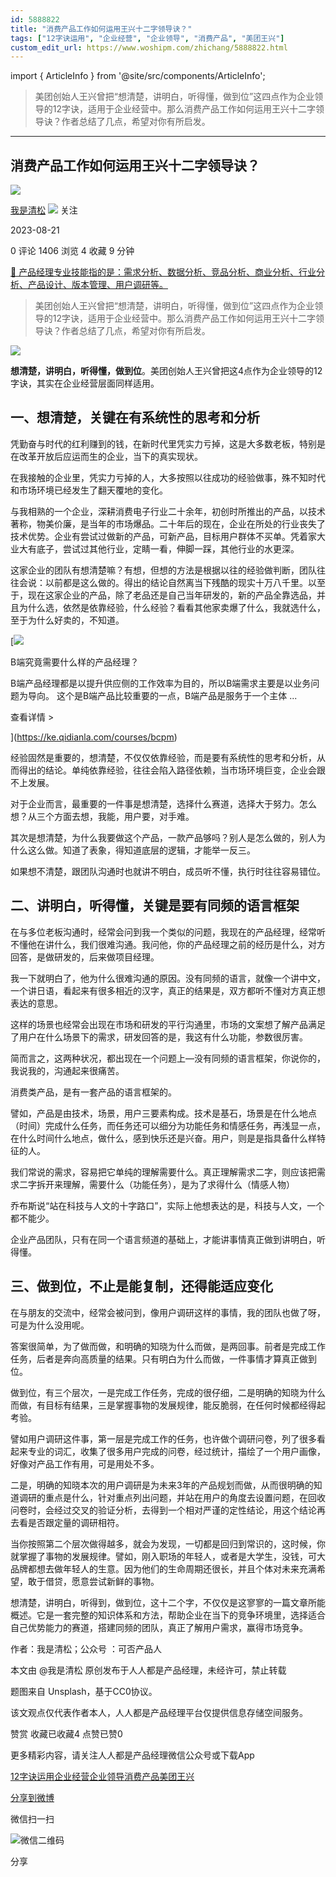 ```yaml
---
id: 5888822
title: "消费产品工作如何运用王兴十二字领导诀？"
tags: ["12字诀运用", "企业经营", "企业领导", "消费产品", "美团王兴"]
custom_edit_url: https://www.woshipm.com/zhichang/5888822.html
---
```

import { ArticleInfo } from '@site/src/components/ArticleInfo';

<ArticleInfo
    author="我是清松"
    authorLink="https://www.woshipm.com/u/1266784"
    published="2023-08-21"
    views={1406}
    comments={0}
    collects={4}
/>

> 美团创始人王兴曾把“想清楚，讲明白，听得懂，做到位”这四点作为企业领导的12字诀，适用于企业经营中。那么消费产品工作如何运用王兴十二字领导诀？作者总结了几点，希望对你有所启发。

---

## 消费产品工作如何运用王兴十二字领导诀？

[![](https://static.woshipm.com/pmapp_avatar_20240319100049_2771.jpeg?imageView2/1/w/72/h/72/q/100)](https://www.woshipm.com/u/1266784)

[我是清松](https://www.woshipm.com/u/1266784) ![](https://static.woshipm.com/tag/1101_1@2x.png) 关注

2023-08-21

0 评论 1406 浏览 4 收藏 9 分钟

[🔗 产品经理专业技能指的是：需求分析、数据分析、竞品分析、商业分析、行业分析、产品设计、版本管理、用户调研等。](https://ke.qidianla.com/courses/90pm)

> 美团创始人王兴曾把“想清楚，讲明白，听得懂，做到位”这四点作为企业领导的12字诀，适用于企业经营中。那么消费产品工作如何运用王兴十二字领导诀？作者总结了几点，希望对你有所启发。

![](https://image.woshipm.com/2023/04/14/899b1896-da9e-11ed-9b82-00163e0b5ff3.png)

**想清楚，讲明白，听得懂，做到位**。美团创始人王兴曾把这4点作为企业领导的12字诀，其实在企业经营层面同样适用。

## 一、想清楚，关键在有系统性的思考和分析

凭勤奋与时代的红利赚到的钱，在新时代里凭实力亏掉，这是大多数老板，特别是在改革开放后应运而生的企业，当下的真实现状。

在我接触的企业里，凭实力亏掉的人，大多按照以往成功的经验做事，殊不知时代和市场环境已经发生了翻天覆地的变化。

与我相熟的一个企业，深耕消费电子行业二十余年，初创时所推出的产品，以技术著称，物美价廉，是当年的市场爆品。二十年后的现在，企业在所处的行业丧失了技术优势。企业有尝试过做新的产品，可新产品，目标用户群体不买单。凭着家大业大有底子，尝试过其他行业，定睛一看，伸脚一踩，其他行业的水更深。

这家企业的团队有想清楚嘛？有想，但想的方法是根据以往的经验做判断，团队往往会说：以前都是这么做的。得出的结论自然离当下残酷的现实十万八千里。以至于，现在这家企业的产品，除了老品还是自己当年研发的，新的产品全靠选品，并且为什么选，依然是依靠经验，什么经验？看看其他家卖爆了什么，我就选什么，至于为什么好卖的，不知道。

[![](https://image.woshipm.com/2023/08/02/f7cafd68-30e3-11ee-9da3-00163e0b5ff3.png)

B端究竟需要什么样的产品经理？

B端产品经理都是以提升供应侧的工作效率为目的，所以B端需求主要是以业务问题为导向。 这个是B端产品比较重要的一点，B端产品是服务于一个主体 ...

查看详情 >

](https://ke.qidianla.com/courses/bcpm)

经验固然是重要的，想清楚，不仅仅依靠经验，而是要有系统性的思考和分析，从而得出的结论。单纯依靠经验，往往会陷入路径依赖，当市场环境巨变，企业会跟不上发展。

对于企业而言，最重要的一件事是想清楚，选择什么赛道，选择大于努力。怎么想？从三个方面去想，我能，用户要，对手难。

其次是想清楚，为什么我要做这个产品，一款产品够吗？别人是怎么做的，别人为什么这么做。知道了表象，得知道底层的逻辑，才能举一反三。

如果想不清楚，跟团队沟通时也就讲不明白，成员听不懂，执行时往往容易错位。

## 二、讲明白，听得懂，关键是要有同频的语言框架

在与多位老板沟通时，经常会问到我一个类似的问题，我现在的产品经理，经常听不懂他在讲什么，我们很难沟通。我问他，你的产品经理之前的经历是什么，对方回答，是做研发的，后来做项目经理。

我一下就明白了，他为什么很难沟通的原因。没有同频的语言，就像一个讲中文，一个讲日语，看起来有很多相近的汉字，真正的结果是，双方都听不懂对方真正想表达的意思。

这样的场景也经常会出现在市场和研发的平行沟通里，市场的文案想了解产品满足了用户在什么场景下的需求，研发回答的是，我这有什么功能，参数很厉害。

简而言之，这两种状况，都出现在一个问题上—没有同频的语言框架，你说你的，我说我的，沟通起来很痛苦。

消费类产品，是有一套产品的语言框架的。

譬如，产品是由技术，场景，用户三要素构成。技术是基石，场景是在什么地点（时间）完成什么任务，而任务还可以细分为功能任务和情感任务，再浅显一点，在什么时间什么地点，做什么，感到快乐还是兴奋。用户，则是是指具备什么样特征的人。

我们常说的需求，容易把它单纯的理解需要什么。真正理解需求二字，则应该把需求二字拆开来理解，需要什么（功能任务），是为了求得什么（情感人物）

乔布斯说“站在科技与人文的十字路口”，实际上他想表达的是，科技与人文，一个都不能少。

企业产品团队，只有在同一个语言频道的基础上，才能讲事情真正做到讲明白，听得懂。

## 三、做到位，不止是能复制，还得能适应变化

在与朋友的交流中，经常会被问到，像用户调研这样的事情，我的团队也做了呀，可是为什么没用呢。

答案很简单，为了做而做，和明确的知晓为什么而做，是两回事。前者是完成工作任务，后者是奔向高质量的结果。只有明白为什么而做，一件事情才算真正做到位。

做到位，有三个层次，一是完成工作任务，完成的很仔细，二是明确的知晓为什么而做，有目标有结果，三是掌握事物的发展规律，能反脆弱，在任何时候都经得起考验。

譬如用户调研这件事，第一层是完成工作的任务，也许做个调研问卷，列了很多看起来专业的词汇，收集了很多用户完成的问卷，经过统计，描绘了一个用户画像，好像对产品工作有用，可是用处不多。

二是，明确的知晓本次的用户调研是为未来3年的产品规划而做，从而很明确的知道调研的重点是什么，针对重点列出问题，并站在用户的角度去设置问题，在回收问卷时，会经过交叉的验证分析，去得到一个相对严谨的定性结论，用这个结论再去看是否跟定量的调研相符。

当你按照第二个层次做得越多，就会为发现，一切都是回归到常识的，这时候，你就掌握了事物的发展规律。譬如，刚入职场的年轻人，或者是大学生，没钱，可大品牌都想去做年轻人的生意。因为他们的生命周期还很长，并且个体对未来充满希望，敢于借贷，愿意尝试新鲜的事物。

想清楚，讲明白，听得到，做到位，这十二个字，不仅仅是这寥寥的一篇文章所能概述。它是一套完整的知识体系和方法，帮助企业在当下的竞争环境里，选择适合自己优势能力的赛道，搭建同频的团队，真正了解用户需求，赢得市场竞争。

作者：我是清松；公众号 ：可否产品人

本文由 @我是清松 原创发布于人人都是产品经理，未经许可，禁止转载

题图来自 Unsplash，基于CC0协议。

该文观点仅代表作者本人，人人都是产品经理平台仅提供信息存储空间服务。

赞赏 收藏已收藏4 点赞已赞0

更多精彩内容，请关注人人都是产品经理微信公众号或下载App

[12字诀运用](https://www.woshipm.com/tag/12%e5%ad%97%e8%af%80%e8%bf%90%e7%94%a8)[企业经营](https://www.woshipm.com/tag/%e4%bc%81%e4%b8%9a%e7%bb%8f%e8%90%a5)[企业领导](https://www.woshipm.com/tag/%e4%bc%81%e4%b8%9a%e9%a2%86%e5%af%bc)[消费产品](https://www.woshipm.com/tag/%e6%b6%88%e8%b4%b9%e4%ba%a7%e5%93%81)[美团王兴](https://www.woshipm.com/tag/%e7%be%8e%e5%9b%a2%e7%8e%8b%e5%85%b4)

[分享到微博](https://service.weibo.com/share/share.php?appkey=2775287854&title=消费产品工作如何运用王兴十二字领导诀？&url=https://www.woshipm.com/zhichang/5888822.html&pic=https://image.woshipm.com/2023/04/14/899b1896-da9e-11ed-9b82-00163e0b5ff3.png)

微信扫一扫

![微信二维码](https://api.pwmqr.com/qrcode/create/?url=https://www.woshipm.com/zhichang/5888822.html)

分享